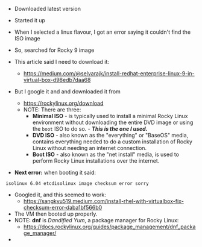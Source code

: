 - Downloaded latest version
- Started it up
- When I selected a linux flavour, I got an error saying it couldn't find the ISO image
- So, searched for Rocky 9 image
- This article said I need to download it:
	- https://medium.com/@selvarajk/install-redhat-enterprise-linux-9-in-virtual-box-d98edb7daa68
- But I google it and and downloaded it from
	- https://rockylinux.org/download
	- NOTE: There are three:
		- **Minimal ISO** - is typically used to install a minimal Rocky Linux environment without downloading the entire DVD image or using the `boot` ISO to do so. - ***This is the one I used.***
		- **DVD ISO** - also known as the "everything" or "BaseOS" media, contains everything needed to do a custom installation of Rocky Linux without needing an internet connection.
		- **Boot ISO** - also known as the "net install" media, is used to perform Rocky Linux installations over the internet.
		
- **Next error:** when booting it said: 
```
isolinux 6.04 etcdisolinux image checksum error sorry
```
- Googled it, and this seemed to work:
	- https://sangkyu519.medium.com/install-rhel-with-virtualbox-fix-checksum-error-daba1bf566b0
- The VM then booted up properly.
- NOTE: **dnf** is *Dandified Yum*, a package manager for Rocky Linux:
	- https://docs.rockylinux.org/guides/package_management/dnf_package_manager/
- 